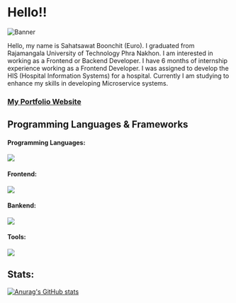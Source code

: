 # Hello!!

![Banner](https://res.cloudinary.com/dkknun8xu/image/upload/v1677669771/GITHUB/Screenshot_2023-03-01_182119_h1j6lm.png)

Hello, my name is Sahatsawat Boonchit (Euro). I graduated from Rajamangala University of Technology Phra Nakhon. I am interested in working as a Frontend or Backend Developer. I have 6 months of internship experience working as a Frontend Developer. I was assigned to develop the HIS (Hospital Information Systems) for a hospital. Currently I am studying to enhance my skills in developing Microservice systems.

### [My Portfolio Website](https://euro.lnwza007.live/)

## Programming Languages & Frameworks

#### Programming Languages:

![](https://skillicons.dev/icons?i=python,go,js,ts,php)

#### Frontend:
![](https://skillicons.dev/icons?i=js,html,css,next,tailwind,bootstrap)

#### Bankend:

![](https://skillicons.dev/icons?i=go,nodejs,nestjs,express,flask,mysql,postgres,sqlite)

#### Tools:

![](https://skillicons.dev/icons?i=vscode,git,github,figma,postman,docker)

## Stats:

[![Anurag's GitHub stats](https://github-readme-stats.vercel.app/api?username=euro1061)](https://github.com/euro1061/github-readme-stats)
